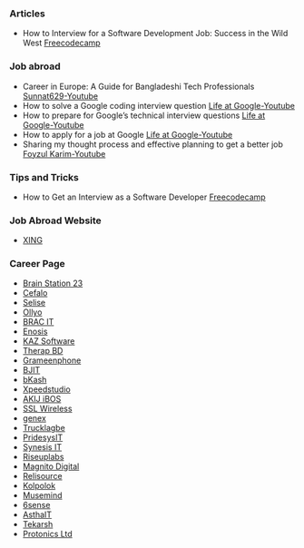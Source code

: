 ### Articles

- How to Interview for a Software Development Job: Success in the Wild West [Freecodecamp](https://www.freecodecamp.org/news/how-to-interview-for-software-development-jobs/)

### Job abroad

- Career in Europe: A Guide for Bangladeshi Tech Professionals [Sunnat629-Youtube](https://youtu.be/NqawFsSx2ZU?si=ZhqhYQwxLphABmns)
- How to solve a Google coding interview question [Life at Google-Youtube](https://youtu.be/Ti5vfu9arXQ?si=WAeJSadBqXS4bA9f)
- How to prepare for Google’s technical interview questions [Life at Google-Youtube](https://youtu.be/we7ba0slWrc?si=j5gcfW2c9xECiv3Z)
- How to apply for a job at Google [Life at Google-Youtube](https://youtu.be/olScOTFtVW8?si=gbJedTCstH-ERJs4)
- Sharing my thought process and effective planning to get a better job [Foyzul Karim-Youtube](https://youtu.be/TxL1udmEhx4?si=t5vDLFe9mXhwn4f6)

### Tips and Tricks

- How to Get an Interview as a Software Developer [Freecodecamp](https://www.freecodecamp.org/news/how-to-get-an-interview-as-a-software-developer/)

### Job Abroad Website

- [XING](https://www.xing.com/jobs/)

### Career Page 
- [Brain Station 23](https://brainstation-23.easy.jobs/)
- [Cefalo](https://career.cefalo.com/)
- [Selise](https://selisegroup.com/about-us/#jobs-main-container)
- [Ollyo](https://ollyo.com/careers/)
- [BRAC IT](https://www.bracits.com/career)
- [Enosis](https://enosisbd.pinpointhq.com/)
- [KAZ Software](https://kaz.com.bd/ourwork2/category/)
- [Therap BD](https://therap.hire.trakstar.com/)
- [Grameenphone](https://www.grameenphone.com/about/career/vacant-positions)
- [BJIT](https://bjitgroup.com/career)
- [bKash](https://www.bkash.com/career)
- [Xpeedstudio](https://inside.xpeedstudio.com/)
- [AKIJ iBOS](https://ibos.io/career/)
- [SSL Wireless](https://sslwireless.com/job-openings/)
- [genex](https://genexinfosys.com/career.php)
- [Trucklagbe](https://trucklagbe.com/career)
- [PridesysIT](https://pridesys.com/careers/)
- [Synesis IT](https://synesisitltd.com/)
- [Riseuplabs](https://riseuplabs.com/jobs/)
- [Magnito Digital](https://magnitodigital.com/career/)
- [Relisource](https://www.relisource.com/careers/)
- [Kolpolok](https://kolpolok.com/career/)
- [Musemind](https://musemind.agency/career#current-opening)
- [6sense](https://6sense.com/about-us/careers/)
- [AsthaIT](https://www.asthait.com/career/)
- [Tekarsh](https://tekarsh.com/career/)
- [Protonics Ltd](https://careers.smartrecruiters.com/PortonicsLimited/)
